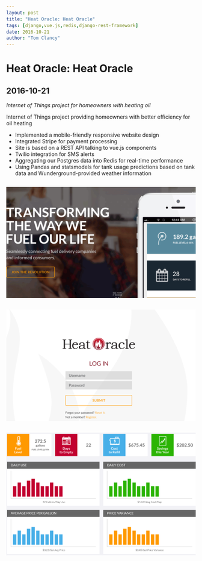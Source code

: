 ```yaml
---
layout: post
title: "Heat Oracle: Heat Oracle"
tags: [django,vue.js,redis,django-rest-framework]
date: 2016-10-21
author: "Tom Clancy"
---
```


# Heat Oracle: Heat Oracle

## 2016-10-21

_Internet of Things project for homeowners with heating oil_

<p>Internet of Things project providing homeowners with better efficiency for oil heating</p>
<ul>
<li>Implemented a mobile-friendly responsive website design</li>
<li>Integrated Stripe for payment processing</li>
<li>Site is based on a REST API talking to vue.js components</li>
<li>Twilio integration for SMS alerts</li>
<li>Aggregating our Postgres data into Redis for real-time performance</li>
<li>Using Pandas and statsmodels for tank usage predictions based on tank data and Wunderground-provided weather information</li>
</ul><img src="/assets/portfolio/home.png" alt="Homepage " style="margin: 1em 0" />
<img src="/assets/portfolio/login.png" alt="Login " style="margin: 1em 0" />
<img src="/assets/portfolio/dashboard.png" alt="Dashboard " style="margin: 1em 0" />

